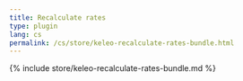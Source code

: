 ```yaml
---
title: Recalculate rates
type: plugin
lang: cs
permalink: /cs/store/keleo-recalculate-rates-bundle.html
---
```


{% include store/keleo-recalculate-rates-bundle.md %}
